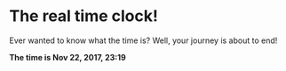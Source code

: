 # The real time clock!

Ever wanted to know what the time is? Well, your journey is about to end!

**The time is Nov 22, 2017, 23:19**